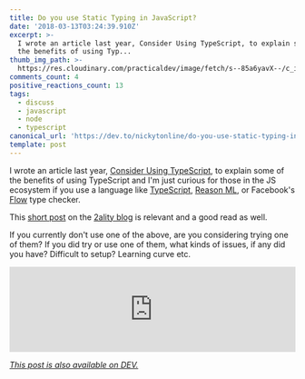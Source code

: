 ```yaml
---
title: Do you use Static Typing in JavaScript?
date: '2018-03-13T03:24:39.910Z'
excerpt: >-
  I wrote an article last year, Consider Using TypeScript, to explain some of
  the benefits of using Typ...
thumb_img_path: >-
  https://res.cloudinary.com/practicaldev/image/fetch/s--85a6yavX--/c_imagga_scale,f_auto,fl_progressive,h_420,q_auto,w_1000/https://thepracticaldev.s3.amazonaws.com/i/rtb2j7q2w78u79q0xahm.png
comments_count: 4
positive_reactions_count: 13
tags:
  - discuss
  - javascript
  - node
  - typescript
canonical_url: 'https://dev.to/nickytonline/do-you-use-static-typing-in-javascript--2ek4'
template: post
---
```



I wrote an article last year, [Consider Using TypeScript](https://dev.to/nickytonline/why-you-might-want-to-consider-using-typescript-6j3), to explain some of the benefits of using TypeScript and I'm just curious for those in the JS ecosystem if you use a language like [TypeScript](typescriptlang.org), [Reason ML](https://reasonml.github.io/), or Facebook's [Flow](https://flow.org) type checker.

This [short post](http://2ality.com/2018/03/javascript-typescript-reasonml.html) on the [2ality blog](http://2ality.com) is relevant and a good read as well.

If you currently don't use one of the above, are you considering trying one of them? If you did try or use one of them, what kinds of issues, if any did you have?  Difficult to setup? Learning curve etc.


<iframe class="liquidTag" src="https://dev.to/embed/twitter?args=972285677172875264" style="border: 0; width: 100%;"></iframe>


*[This post is also available on DEV.](https://dev.to/nickytonline/do-you-use-static-typing-in-javascript--2ek4)*


<script>
const parent = document.getElementsByTagName('head')[0];
const script = document.createElement('script');
script.type = 'text/javascript';
script.src = 'https://cdnjs.cloudflare.com/ajax/libs/iframe-resizer/4.1.1/iframeResizer.min.js';
script.charset = 'utf-8';
script.onload = function() {
    window.iFrameResize({}, '.liquidTag');
};
parent.appendChild(script);
</script>    

